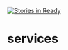 [![Stories in Ready](https://badge.waffle.io/shoppea/services.png?label=ready&title=Ready)](https://waffle.io/shoppea/services)
# services